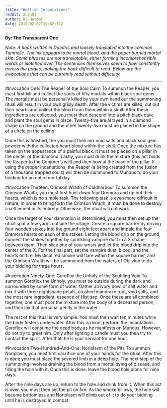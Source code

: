 ```yaml
---
title: "Hellish Incantations"
reddit: 2ujn01
author: Al-Hatoor
date: 2015-02-02T19:02:31Z
---
```


**By: The Transparent One**

*Note: A book written in Daedric and loosely translated into the common Tamrielic. The ink appears to be mortal blood, and the paper burned mortal skin. Some phrases are not translatable, either forming incomprehensible words or blotched over. The sentences themselves seem to flow constantly across the pages, making the book difficult to read. Below are the invocations that can be currently read without difficulty.*
______________________________________________________

#Invocation One: The Reaper of the Soul Cairn
To summon the Reaper, you must first kill and collect the souls of fifty mortals within black soul gems. The mortals must be personally killed by your own hand our the summoning ritual will result in your own grisly death. After the victims are killed, cut out their hearts and collect the blood from them within a skull. After these ingredients are collected, you must then descend into a pitch black cave and plant the soul gems in place. Twenty-five are arrayed in a diamond shape on the ground and the other twenty-five must be placed in the shape of a circle on the ceiling.

Once this is finished, the you must then mix void salts and black soul gem powder with the collected heart blood within the skull. Once the mixture has taken on the appearance of a painful black, it must be placed on a pillar in the center of the diamond. Lastly, you must drink the mixture (this act binds the Reaper to the Conjurer’s will) and then bow at the base of the pillar. If using the proper incantations, the Reaper (a being created from the fusion of a thousand trapped souls) will then be summoned to Mundus to do your bidding for an entire mortal day.

#Invocation Thirteen: Crimson Wraith of Coldharbour
To summon the Crimson Wraith, you must first hunt down four Dremora and rip out their hearts, which is no simple task. The following task is even more difficult in nature; in order to bring forth the Crimson Wraith, it must be done to destroy a settlement in its entirety. Otherwise, the ritual will not work.

Once the target of your damnation is determined, you must then set up the ritual spot a few yards outside the village. Create a square barrier by driving four wooden stakes into the ground eight feet apart and impale the four Dremora hearts on each of the stakes. Letting the blood drip on the ground, connect the stakes together by sprinkling vampire dust in a X shape between them. Then slice one of your wrists and let the blood drip into the center of the X.  For the final part, set the vampire dust, blood, and the hearts on fire. Mystical red smoke will flare within the square barrier, and the Crimson Wraith will be summoned from the waters of Oblivion to do your bidding for three hours.

#Invocation Ninety-One: Goroflox the Unholy of the Scuttling Void
To summon Goroflox the Unholy, you must be outside during the dark and surrounded by some form of water. Gather an ivory bowl of salt water and mix it with three nightshade petals, crushed mandrake root, void salts, and the most rare ingredient, essence of Hist sap. Once these are all combined together, one must poor the mixture into the body of a deceased person, and then lay that personal gently in the water.

The rest of this ritual is very simple. You must then wait ten minutes while the body festers underwater. After this is done, perform the incantations. Goroflox will consume the dead body as he manifests on Mundus. However, do not try to greet him. Only after lighting a candle must you then try to contact the spirit. After that, he is your servant for one hour.

#Invocation Two-Hundred-And-One: Noriplasm of the Pits
To summon Noriplasm, you must first sacrifice one of your hands for the ritual. After this is done you must place the severed limb in a deep hole. The next step of the summoning involves draining the blood from a mortal dying of disease, and filling the hole with it. Once this is done, leave the blood hole alone for nine days.

After the nine days are up, return to the hole and drink from it. When this act is over, you must then set the pit on fire. As the smoke billows, the hole will become bottomless and Noriplasm will climb out of it to do your bidding until he is destroyed in combat.
